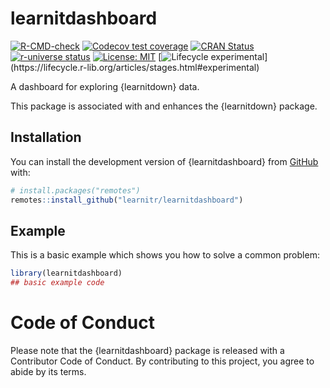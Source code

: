 # learnitdashboard

<!-- badges: start -->

[![R-CMD-check](https://github.com/learnitr/learnitdashboard/actions/workflows/R-CMD-check.yaml/badge.svg)](https://github.com/learnitr/learnitdashboard/actions/workflows/R-CMD-check.yaml)
[![Codecov test coverage](https://img.shields.io/codecov/c/github/learnitr/learnitdashboard/main.svg)](https://codecov.io/github/learnitr/learnitdashboard?branch=main)
[![CRAN Status](https://www.r-pkg.org/badges/version/learnitdashboard)](https://cran.r-project.org/package=learnitdashboard)
[![r-universe status](https://learnitr.r-universe.dev/badges/learnitdashboard)](https://learnitr.r-universe.dev/learnitdashboard)
[![License: MIT](https://img.shields.io/badge/License-MIT-yellow.svg)](https://opensource.org/licenses/MIT)
[![Lifecycle experimental](https://lifecycle.r-lib.org/articles/figures/lifecycle-experimental.)](https://lifecycle.r-lib.org/articles/stages.html#experimental)

<!-- badges: end -->


A dashboard for exploring {learnitdown} data.

This package is associated with and enhances the {learnitdown} package.


## Installation

You can install the development version of {learnitdashboard} from [GitHub](https://github.com/) with:

``` r
# install.packages("remotes")
remotes::install_github("learnitr/learnitdashboard")
```

## Example

This is a basic example which shows you how to solve a common problem:

``` r
library(learnitdashboard)
## basic example code
```

# Code of Conduct

Please note that the {learnitdashboard} package is released with a Contributor Code of Conduct. By contributing to this project, you agree to abide by its terms.
